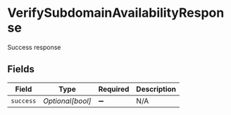 # VerifySubdomainAvailabilityResponse

Success response


## Fields

| Field              | Type               | Required           | Description        |
| ------------------ | ------------------ | ------------------ | ------------------ |
| `success`          | *Optional[bool]*   | :heavy_minus_sign: | N/A                |